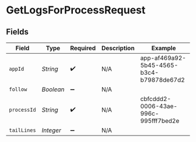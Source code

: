 # GetLogsForProcessRequest


## Fields

| Field                                    | Type                                     | Required                                 | Description                              | Example                                  |
| ---------------------------------------- | ---------------------------------------- | ---------------------------------------- | ---------------------------------------- | ---------------------------------------- |
| `appId`                                  | *String*                                 | :heavy_check_mark:                       | N/A                                      | app-af469a92-5b45-4565-b3c4-b79878de67d2 |
| `follow`                                 | *Boolean*                                | :heavy_minus_sign:                       | N/A                                      |                                          |
| `processId`                              | *String*                                 | :heavy_check_mark:                       | N/A                                      | cbfcddd2-0006-43ae-996c-995fff7bed2e     |
| `tailLines`                              | *Integer*                                | :heavy_minus_sign:                       | N/A                                      |                                          |
